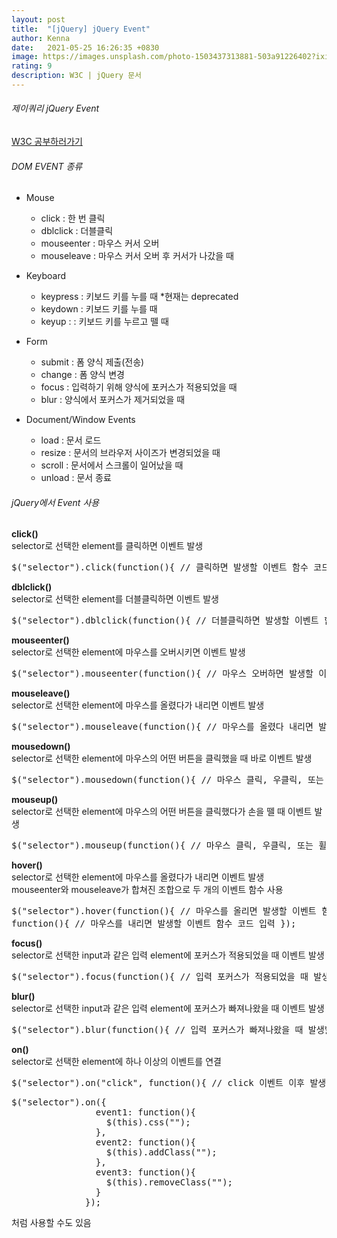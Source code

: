 ```yaml
---
layout: post
title:  "[jQuery] jQuery Event"
author: Kenna
date:   2021-05-25 16:26:35 +0830
image: https://images.unsplash.com/photo-1503437313881-503a91226402?ixid=MnwxMjA3fDB8MHxzZWFyY2h8MTR8fGNvZGV8ZW58MHx8MHx8&ixlib=rb-1.2.1&auto=format&fit=crop&w=500&q=60
rating: 9
description: W3C | jQuery 문서
---
```


###### 제이쿼리 jQuery Event
[W3C 공부하러가기]("https://www.w3schools.com/jquery")

###### DOM EVENT 종류

- Mouse
    - click : 한 번 클릭
    - dblclick : 더블클릭
    - mouseenter : 마우스 커서 오버
    - mouseleave : 마우스 커서 오버 후 커서가 나갔을 때

- Keyboard
    - keypress : 키보드 키를 누를 때 *현재는 deprecated
    - keydown : 키보드 키를 누를 때
    - keyup : : 키보드 키를 누르고 뗄 때

- Form
    - submit : 폼 양식 제출(전송)
    - change : 폼 양식 변경
    - focus : 입력하기 위해 양식에 포커스가 적용되었을 때
    - blur : 양식에서 포커스가 제거되었을 때

- Document/Window Events
    - load : 문서 로드
    - resize : 문서의 브라우저 사이즈가 변경되었을 때
    - scroll : 문서에서 스크롤이 일어났을 때
    - unload : 문서 종료

###### jQuery에서 Event 사용

**click()**<br>
selector로 선택한 element를 클릭하면 이벤트 발생

<pre>$("selector").click(function(){ // 클릭하면 발생할 이벤트 함수 코드 입력 });
</pre>

**dblclick()**<br>
selector로 선택한 element를 더블클릭하면 이벤트 발생

<pre>$("selector").dblclick(function(){ // 더블클릭하면 발생할 이벤트 함수 코드 입력 });
</pre>


**mouseenter()**<br>
selector로 선택한 element에 마우스를 오버시키면 이벤트 발생

<pre>$("selector").mouseenter(function(){ // 마우스 오버하면 발생할 이벤트 함수 코드 입력 });
</pre>

**mouseleave()**<br>
selector로 선택한 element에 마우스를 올렸다가 내리면 이벤트 발생

<pre>$("selector").mouseleave(function(){ // 마우스를 올렸다 내리면 발생할 이벤트 함수 코드 입력 });
</pre>

**mousedown()**<br>
selector로 선택한 element에 마우스의 어떤 버튼을 클릭했을 때 바로 이벤트 발생

<pre>$("selector").mousedown(function(){ // 마우스 클릭, 우클릭, 또는 휠 클릭하자마자 발생할 이벤트 함수 코드 입력 });
</pre>

**mouseup()**<br>
selector로 선택한 element에 마우스의 어떤 버튼을 클릭했다가 손을 뗄 때 이벤트 발생

<pre>$("selector").mouseup(function(){ // 마우스 클릭, 우클릭, 또는 휠 클릭하고 뗄 때 발생할 이벤트 함수 코드 입력 });
</pre>

**hover()**<br>
selector로 선택한 element에 마우스를 올렸다가 내리면 이벤트 발생<br>
mouseenter와 mouseleave가 합쳐진 조합으로 두 개의 이벤트 함수 사용<br>

<pre>$("selector").hover(function(){ // 마우스를 올리면 발생할 이벤트 함수 코드 입력 },
function(){ // 마우스를 내리면 발생할 이벤트 함수 코드 입력 });
</pre>

**focus()**<br>
selector로 선택한 input과 같은 입력 element에 포커스가 적용되었을 때 이벤트 발생

<pre>
$("selector").focus(function(){ // 입력 포커스가 적용되었을 때 발생할 이벤트 함수 코드 입력});
</pre>

**blur()**<br>
selector로 선택한 input과 같은 입력 element에 포커스가 빠져나왔을 때 이벤트 발생

<pre>
$("selector").blur(function(){ // 입력 포커스가 빠져나왔을 때 발생할 이벤트 함수 코드 입력});
</pre>

**on()**<br>
selector로 선택한 element에 하나 이상의 이벤트를 연결

<pre>
$("selector").on("click", function(){ // click 이벤트 이후 발생할 이벤트 함수 입력});
</pre>

<pre>
$("selector").on({
                event1: function(){
                  $(this).css("");
                },
                event2: function(){
                  $(this).addClass("");
                },
                event3: function(){
                  $(this).removeClass("");
                }
              });
</pre>
처럼 사용할 수도 있음



